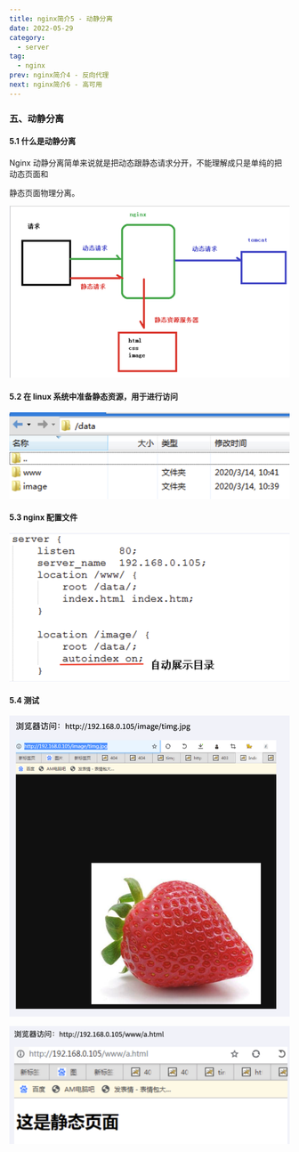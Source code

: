 ```yaml
---
title: nginx简介5 - 动静分离
date: 2022-05-29
category:
  - server
tag:
  - nginx
prev: nginx简介4 - 反向代理
next: nginx简介6 - 高可用
---
```


### 五、动静分离

#### 5.1 什么是动静分离

Nginx 动静分离简单来说就是把动态跟静态请求分开，不能理解成只是单纯的把动态页面和

静态页面物理分离。

![16](./images/16.png)

#### 5.2 在 linux 系统中准备静态资源，用于进行访问

![17](./images/17.png)

#### 5.3 nginx 配置文件

![18](./images/18.png)

#### 5.4 测试

![19](./images/19.png)

![20](./images/20.png)
